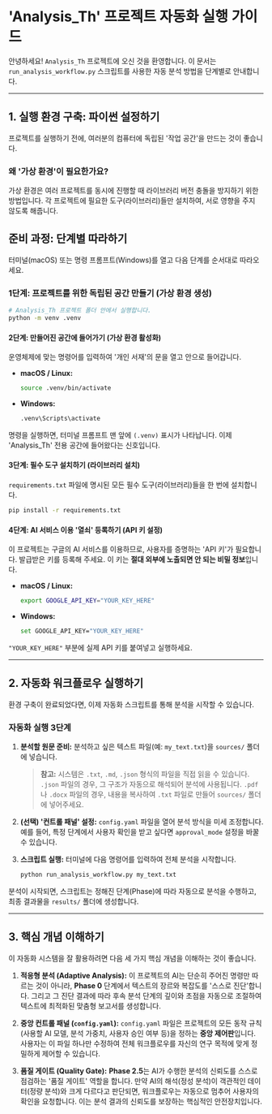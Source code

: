 # 'Analysis_Th' 프로젝트 자동화 실행 가이드

안녕하세요! `Analysis_Th` 프로젝트에 오신 것을 환영합니다. 이 문서는 `run_analysis_workflow.py` 스크립트를 사용한 자동 분석 방법을 단계별로 안내합니다.

---

## 1. 실행 환경 구축: 파이썬 설정하기

프로젝트를 실행하기 전에, 여러분의 컴퓨터에 독립된 '작업 공간'을 만드는 것이 좋습니다.

### 왜 '가상 환경'이 필요한가요?

가상 환경은 여러 프로젝트를 동시에 진행할 때 라이브러리 버전 충돌을 방지하기 위한 방법입니다. 각 프로젝트에 필요한 도구(라이브러리)들만 설치하여, 서로 영향을 주지 않도록 해줍니다.

## 준비 과정: 단계별 따라하기

터미널(macOS) 또는 명령 프롬프트(Windows)를 열고 다음 단계를 순서대로 따라오세요.

### 1단계: 프로젝트를 위한 독립된 공간 만들기 (가상 환경 생성)

```bash
# Analysis_Th 프로젝트 폴더 안에서 실행합니다.
python -m venv .venv
```

#### **2단계: 만들어진 공간에 들어가기 (가상 환경 활성화)**

운영체제에 맞는 명령어를 입력하여 '개인 서재'의 문을 열고 안으로 들어갑니다.

* **macOS / Linux:**

    ```bash
    source .venv/bin/activate
    ```

* **Windows:**

    ```bash
    .venv\Scripts\activate
    ```

명령을 실행하면, 터미널 프롬프트 맨 앞에 `(.venv)` 표시가 나타납니다. 이제 'Analysis_Th' 전용 공간에 들어왔다는 신호입니다.

#### **3단계: 필수 도구 설치하기 (라이브러리 설치)**

`requirements.txt` 파일에 명시된 모든 필수 도구(라이브러리)들을 한 번에 설치합니다.

```bash
pip install -r requirements.txt
```

#### **4단계: AI 서비스 이용 '열쇠' 등록하기 (API 키 설정)**

이 프로젝트는 구글의 AI 서비스를 이용하므로, 사용자를 증명하는 'API 키'가 필요합니다. 발급받은 키를 등록해 주세요. 이 키는 **절대 외부에 노출되면 안 되는 비밀 정보**입니다.

* **macOS / Linux:**

    ```bash
    export GOOGLE_API_KEY="YOUR_KEY_HERE"
    ```

* **Windows:**

    ```bash
    set GOOGLE_API_KEY="YOUR_KEY_HERE"
    ```

`"YOUR_KEY_HERE"` 부분에 실제 API 키를 붙여넣고 실행하세요.

---

## 2. 자동화 워크플로우 실행하기

환경 구축이 완료되었다면, 이제 자동화 스크립트를 통해 분석을 시작할 수 있습니다.

### **자동화 실행 3단계**

1. **분석할 원문 준비:** 분석하고 싶은 텍스트 파일(예: `my_text.txt`)을 `sources/` 폴더에 넣습니다.
   > **참고:** 시스템은 `.txt`, `.md`, `.json` 형식의 파일을 직접 읽을 수 있습니다. `.json` 파일의 경우, 그 구조가 자동으로 해석되어 분석에 사용됩니다. `.pdf`나 `.docx` 파일의 경우, 내용을 복사하여 `.txt` 파일로 만들어 `sources/` 폴더에 넣어주세요.

2. **(선택) '컨트롤 패널' 설정:** `config.yaml` 파일을 열어 분석 방식을 미세 조정합니다. 예를 들어, 특정 단계에서 사용자 확인을 받고 싶다면 `approval_mode` 설정을 바꿀 수 있습니다.

3. **스크립트 실행:** 터미널에 다음 명령어를 입력하여 전체 분석을 시작합니다.

    ```bash
    python run_analysis_workflow.py my_text.txt
    ```

분석이 시작되면, 스크립트는 정해진 단계(Phase)에 따라 자동으로 분석을 수행하고, 최종 결과물을 `results/` 폴더에 생성합니다.

---

## 3. 핵심 개념 이해하기

이 자동화 시스템을 잘 활용하려면 다음 세 가지 핵심 개념을 이해하는 것이 좋습니다.

1. **적응형 분석 (Adaptive Analysis):**
    이 프로젝트의 AI는 단순히 주어진 명령만 따르는 것이 아니라, **Phase 0** 단계에서 텍스트의 장르와 복잡도를 '스스로 진단'합니다. 그리고 그 진단 결과에 따라 후속 분석 단계의 깊이와 초점을 자동으로 조절하여 텍스트에 최적화된 맞춤형 보고서를 생성합니다.

2. **중앙 컨트롤 패널 (`config.yaml`):**
    `config.yaml` 파일은 프로젝트의 모든 동작 규칙(사용할 AI 모델, 분석 가중치, 사용자 승인 여부 등)을 정하는 **중앙 제어판**입니다. 사용자는 이 파일 하나만 수정하여 전체 워크플로우를 자신의 연구 목적에 맞게 정밀하게 제어할 수 있습니다.

3. **품질 게이트 (Quality Gate):**
    **Phase 2.5**는 AI가 수행한 분석의 신뢰도를 스스로 점검하는 '품질 게이트' 역할을 합니다. 만약 AI의 해석(정성 분석)이 객관적인 데이터(정량 분석)와 크게 다르다고 판단되면, 워크플로우는 자동으로 멈추어 사용자의 확인을 요청합니다. 이는 분석 결과의 신뢰도를 보장하는 핵심적인 안전장치입니다.
